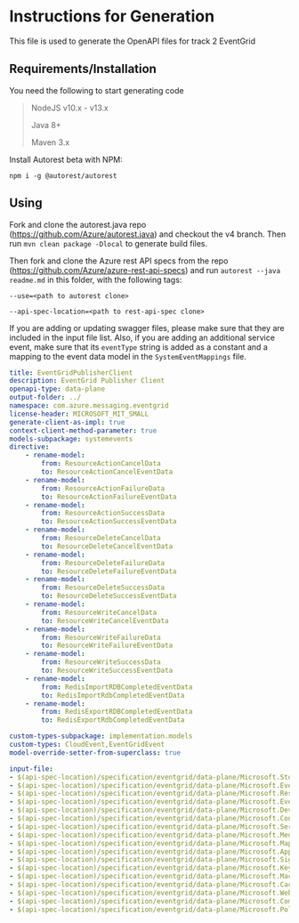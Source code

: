 # Instructions for Generation
This file is used to generate the OpenAPI files for track 2 EventGrid
## Requirements/Installation
You need the following to start generating code
> NodeJS v10.x - v13.x
>
> Java 8+
>
> Maven 3.x

Install Autorest beta with NPM:

`npm i -g @autorest/autorest`

## Using

Fork and clone the autorest.java repo (https://github.com/Azure/autorest.java)
and checkout the v4 branch. Then run `mvn clean package -Dlocal` to generate build files.

Then fork and clone the Azure rest API specs from the repo 
(https://github.com/Azure/azure-rest-api-specs) and run `autorest --java readme.md` 
in this folder, with the following tags:

`--use=<path to autorest clone>`

`--api-spec-location=<path to rest-api-spec clone>`

If you are adding or updating swagger files, please make sure that they are included 
in the input file list. Also, if you are adding an additional service event, make sure that 
its `eventType` string is added as a constant and a mapping to the event data model in the
`SystemEventMappings` file.

``` yaml $(java)
title: EventGridPublisherClient
description: EventGrid Publisher Client
openapi-type: data-plane
output-folder: ../
namespace: com.azure.messaging.eventgrid
license-header: MICROSOFT_MIT_SMALL
generate-client-as-impl: true
context-client-method-parameter: true
models-subpackage: systemevents
directive:
    - rename-model:
        from: ResourceActionCancelData
        to: ResourceActionCancelEventData
    - rename-model:
        from: ResourceActionFailureData
        to: ResourceActionFailureEventData
    - rename-model:
        from: ResourceActionSuccessData
        to: ResourceActionSuccessEventData
    - rename-model:
        from: ResourceDeleteCancelData
        to: ResourceDeleteCancelEventData
    - rename-model:
        from: ResourceDeleteFailureData
        to: ResourceDeleteFailureEventData
    - rename-model:
        from: ResourceDeleteSuccessData
        to: ResourceDeleteSuccessEventData
    - rename-model:
        from: ResourceWriteCancelData
        to: ResourceWriteCancelEventData
    - rename-model:
        from: ResourceWriteFailureData
        to: ResourceWriteFailureEventData
    - rename-model:
        from: ResourceWriteSuccessData
        to: ResourceWriteSuccessEventData
    - rename-model:
        from: RedisImportRDBCompletedEventData
        to: RedisImportRdbCompletedEventData
    - rename-model:
        from: RedisExportRDBCompletedEventData
        to: RedisExportRdbCompletedEventData

custom-types-subpackage: implementation.models
custom-types: CloudEvent,EventGridEvent
model-override-setter-from-superclass: true

input-file:
- $(api-spec-location)/specification/eventgrid/data-plane/Microsoft.Storage/stable/2018-01-01/Storage.json
- $(api-spec-location)/specification/eventgrid/data-plane/Microsoft.EventHub/stable/2018-01-01/EventHub.json
- $(api-spec-location)/specification/eventgrid/data-plane/Microsoft.Resources/stable/2018-01-01/Resources.json
- $(api-spec-location)/specification/eventgrid/data-plane/Microsoft.EventGrid/stable/2018-01-01/EventGrid.json
- $(api-spec-location)/specification/eventgrid/data-plane/Microsoft.Devices/stable/2018-01-01/IotHub.json
- $(api-spec-location)/specification/eventgrid/data-plane/Microsoft.ContainerRegistry/stable/2018-01-01/ContainerRegistry.json
- $(api-spec-location)/specification/eventgrid/data-plane/Microsoft.ServiceBus/stable/2018-01-01/ServiceBus.json
- $(api-spec-location)/specification/eventgrid/data-plane/Microsoft.Media/stable/2018-01-01/MediaServices.json
- $(api-spec-location)/specification/eventgrid/data-plane/Microsoft.Maps/stable/2018-01-01/Maps.json
- $(api-spec-location)/specification/eventgrid/data-plane/Microsoft.AppConfiguration/stable/2018-01-01/AppConfiguration.json
- $(api-spec-location)/specification/eventgrid/data-plane/Microsoft.SignalRService/stable/2018-01-01/SignalRService.json
- $(api-spec-location)/specification/eventgrid/data-plane/Microsoft.KeyVault/stable/2018-01-01/KeyVault.json
- $(api-spec-location)/specification/eventgrid/data-plane/Microsoft.MachineLearningServices/stable/2018-01-01/MachineLearningServices.json
- $(api-spec-location)/specification/eventgrid/data-plane/Microsoft.Cache/stable/2018-01-01/RedisCache.json
- $(api-spec-location)/specification/eventgrid/data-plane/Microsoft.Web/stable/2018-01-01/Web.json
- $(api-spec-location)/specification/eventgrid/data-plane/Microsoft.Communication/stable/2018-01-01/AzureCommunicationServices.json
- $(api-spec-location)/specification/eventgrid/data-plane/Microsoft.PolicyInsights/stable/2018-01-01/PolicyInsights.json
```
